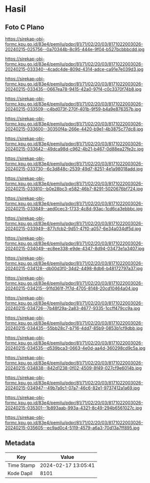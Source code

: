 # Hasil

## Foto C Plano

https://sirekap-obj-formc.kpu.go.id/83e4/pemilu/pdpr/81/71/02/20/03/8171022003026-20240215-025756--0a70344b-8c95-444e-9f04-b527bcbbbcdd.jpg

https://sirekap-obj-formc.kpu.go.id/83e4/pemilu/pdpr/81/71/02/20/03/8171022003026-20240215-033340--4cadc4de-809d-4314-adce-ca91e7e039d3.jpg

https://sirekap-obj-formc.kpu.go.id/83e4/pemilu/pdpr/81/71/02/20/03/8171022003026-20240215-033435--0667ea78-9415-42a0-97f4-c0c3370f74b8.jpg

https://sirekap-obj-formc.kpu.go.id/83e4/pemilu/pdpr/81/71/02/20/03/8171022003026-20240215-033509--c4bd073f-270f-401b-9f59-b4a9e876357b.jpg

https://sirekap-obj-formc.kpu.go.id/83e4/pemilu/pdpr/81/71/02/20/03/8171022003026-20240215-033600--30350f4a-266e-4420-b9e1-4b3875c77dc8.jpg

https://sirekap-obj-formc.kpu.go.id/83e4/pemilu/pdpr/81/71/02/20/03/8171022003026-20240215-033642--49dca98d-c962-4b21-b467-0d88ea27fe2c.jpg

https://sirekap-obj-formc.kpu.go.id/83e4/pemilu/pdpr/81/71/02/20/03/8171022003026-20240215-033730--6c3d848c-2539-49d7-8251-4e1a98018add.jpg

https://sirekap-obj-formc.kpu.go.id/83e4/pemilu/pdpr/81/71/02/20/03/8171022003026-20240215-033810--b0e28bc3-e582-46b7-8291-5020676bf724.jpg

https://sirekap-obj-formc.kpu.go.id/83e4/pemilu/pdpr/81/71/02/20/03/8171022003026-20240215-033849--aed0cec3-1733-4c8d-93ac-1cd6ca3ebbbc.jpg

https://sirekap-obj-formc.kpu.go.id/83e4/pemilu/pdpr/81/71/02/20/03/8171022003026-20240215-033949--877cfcb2-9d51-47f0-a057-6e34a034df5d.jpg

https://sirekap-obj-formc.kpu.go.id/83e4/pemilu/pdpr/81/71/02/20/03/8171022003026-20240215-034049--ec8ee338-e9de-4347-8d94-03473e1a3407.jpg

https://sirekap-obj-formc.kpu.go.id/83e4/pemilu/pdpr/81/71/02/20/03/8171022003026-20240215-034128--db00d3f0-34d2-4498-8db6-b48172797a37.jpg

https://sirekap-obj-formc.kpu.go.id/83e4/pemilu/pdpr/81/71/02/20/03/8171022003026-20240215-034215--91fd361f-7f7d-4705-8148-20cd10464a04.jpg

https://sirekap-obj-formc.kpu.go.id/83e4/pemilu/pdpr/81/71/02/20/03/8171022003026-20240215-034726--7b48f29a-2a83-4677-9335-1ccff479cc9a.jpg

https://sirekap-obj-formc.kpu.go.id/83e4/pemilu/pdpr/81/71/02/20/03/8171022003026-20240215-034435--55bb28c7-b716-4dd7-85b9-0853b1cf9dbb.jpg

https://sirekap-obj-formc.kpu.go.id/83e4/pemilu/pdpr/81/71/02/20/03/8171022003026-20240215-034535--d539bca3-0663-4e0d-aa4d-360298cd9c5a.jpg

https://sirekap-obj-formc.kpu.go.id/83e4/pemilu/pdpr/81/71/02/20/03/8171022003026-20240215-034838--842d1238-0f02-4509-8f49-027cf9e6014b.jpg

https://sirekap-obj-formc.kpu.go.id/83e4/pemilu/pdpr/81/71/02/20/03/8171022003026-20240215-034947--49b7a9c1-07a7-46c6-82e1-9737412a1a69.jpg

https://sirekap-obj-formc.kpu.go.id/83e4/pemilu/pdpr/81/71/02/20/03/8171022003026-20240215-035301--1b893aab-993a-4321-8c49-294b6561027c.jpg

https://sirekap-obj-formc.kpu.go.id/83e4/pemilu/pdpr/81/71/02/20/03/8171022003026-20240215-035605--ec9ad0c4-5119-4579-a6a3-70d13a7ff895.jpg


## Metadata

| Key        | Value               |
| ---------- | ------------------- |
| Time Stamp | 2024-02-17 13:05:41 |
| Kode Dapil | 8101                |



